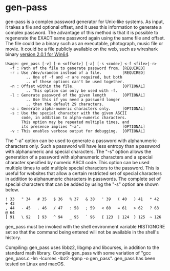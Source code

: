 # gen-pass
gen-pass is a complex password generator for Unix-like systems. As input, it takes a file and optional offset, and it uses this information to generate a complex password. The advantage of this method is that it is possible to regenerate the EXACT same password again using the same file and offset. The file could be a binary such as an executable, photograph, music file or movie. It could be a file publicly available on the web, such as wireshark binary [version 2.0.1 for Win64](https://www.wireshark.org/download/win64/all-versions/Wireshark-pdb-win64-2.0.1.zip).

```
Usage: gen_pass [-v] [-n <offset>] [-a] [-s <code>] <-f <file>|-r>
  -f : Path of the file to generate password from. [REQUIRED]
  -r : Use /dev/urandom instead of a file.         [REQUIRED]
         .. One of -f and -r are required, but both
         .. of these options can't be used together.
  -n : Offset within the file.                     [OPTIONAL]
         .. This option can only be used with -f.
  -l : Generate password of the given length       [OPTIONAL]
         .. Use this if you need a password longer 
         .. than the default 29 characters.
  -a : Generate alpha-numeric characters only.     [OPTIONAL]
  -s : Use the special character with the given ASCII
       code, in addition to alpha-numeric characters.
       This option may be repeated multiple times, and
       its presence implies "-a".                  [OPTIONAL]
  -v : This enables verbose output for debugging.  [OPTIONAL]
```

The "-a" option can be used to generate a password with alphanumeric characters only. Such a password will have less entropy than a password with alphanumeric and special characters. The "-s" option allows the generation of a password with alphanumeric characters and a special character specified by numeric ASCII code. This option can be used multiple times to add multiple special characters to the password. This is useful for websites that allow a certain restricted set of special characters in addition to alphanumeric characters in passwords. The complete set of special characters that can be added by using the "-s" option are shown below.
```
! 33   " 34   # 35   $ 36   % 37   & 38   ' 39   ( 40   ) 41   * 42   + 43
, 44   - 45   . 46   / 47   : 58   ; 59   < 60   = 61   > 62   ? 63   @ 64
[ 91   \ 92   ] 93   ^ 94   _ 95   ` 96   { 123  | 124  } 125  ~ 126
```

gen_pass must be invoked with the shell environment variable HISTIGNORE set so that the command being entered will not be available in the shell's history.

Compiling: gen_pass uses libbz2, libgmp and libcurses, in addition to the standard math library. Compile gen_pass with some variation of "gcc gen_pass.c -lm -lcurses -lbz2 -lgmp -o gen_pass". gen_pass has been tested on Linux and macOS.

